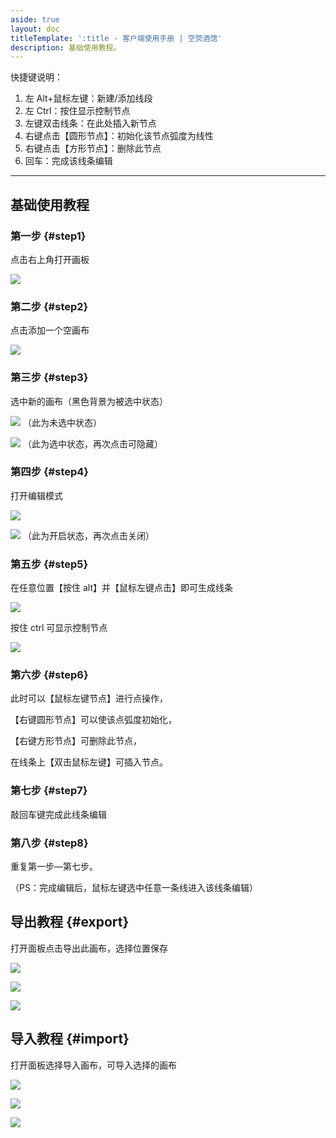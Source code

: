 ```yaml
---
aside: true
layout: doc
titleTemplate: ':title - 客户端使用手册 | 空荧酒馆'
description: 基础使用教程。
---
```


[文：【画板】路线功能教程]: # 'https://support.qq.com/products/321980/faqs/121965'

快捷键说明：

1. 左 Alt+鼠标左键：新建/添加线段
2. 左 Ctrl：按住显示控制节点
3. 左键双击线条：在此处插入新节点
4. 右键点击【圆形节点】：初始化该节点弧度为线性
5. 右键点击【方形节点】：删除此节点
6. 回车：完成该线条编辑

---

## 基础使用教程

### 第一步 {#step1}

点击右上角打开画板

![](/imgs/zh/manual/canvas/1.png)

### 第二步 {#step2}

点击添加一个空画布

![](/imgs/zh/manual/canvas/2.png)

### 第三步 {#step3}

选中新的画布（黑色背景为被选中状态）

![](/imgs/zh/manual/canvas/3.png)
（此为未选中状态）

![](/imgs/zh/manual/canvas/4.png)
（此为选中状态，再次点击可隐藏）

### 第四步 {#step4}

打开编辑模式

![](/imgs/zh/manual/canvas/5.png)

![](/imgs/zh/manual/canvas/6.png)
（此为开启状态，再次点击关闭）

### 第五步 {#step5}

在任意位置【按住 alt】并【鼠标左键点击】即可生成线条

![](/imgs/zh/manual/canvas/7.png)

按住 ctrl 可显示控制节点

![](/imgs/zh/manual/canvas/9.png)

### 第六步 {#step6}

此时可以【鼠标左键节点】进行点操作，

【右键圆形节点】可以使该点弧度初始化，

【右键方形节点】可删除此节点，

在线条上【双击鼠标左键】可插入节点。

### 第七步 {#step7}

敲回车键完成此线条编辑

### 第八步 {#step8}

重复第一步—第七步。

（PS：完成编辑后，鼠标左键选中任意一条线进入该线条编辑）

## 导出教程 {#export}

打开面板点击导出此画布，选择位置保存

![](/imgs/zh/manual/canvas/10.png)

![](/imgs/zh/manual/canvas/11.png)

![](/imgs/zh/manual/canvas/12.png)

## 导入教程 {#import}

打开面板选择导入画布，可导入选择的画布

![](/imgs/zh/manual/canvas/13.png)

![](/imgs/zh/manual/canvas/14.png)

![](/imgs/zh/manual/canvas/15.png)
